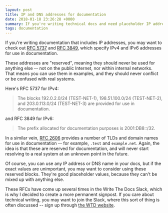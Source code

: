 ```yaml
---
layout: post
title: IP and DNS addresses for documentation
date: 2018-01-18 23:26:28 +0000
summary: If you're writing technical docs and need placeholder IP addresses or DNS hostnames, there are some special values just for you!
tags: documentation
---
```


If you're writing documentation that includes IP addresses, you may want to check out [RFC 5737][rfc5737] and [RFC 3849][rfc3849], which specify IPv4 and IPv6 addresses for use in documentation.

These addresses are "reserved", meaning they should never be used for anything else -- not on the public Internet, nor within internal networks.
That means you can use them in examples, and they should never conflict or be confused with real systems.

Here's RFC 5737 for IPv4:

> The blocks 192.0.2.0/24 (TEST-NET-1), 198.51.100.0/24 (TEST-NET-2),
> and 203.0.113.0/24 (TEST-NET-3) are provided for use in
> documentation.

and RFC 3849 for IPv6:

> The prefix allocated for documentation purposes is 2001:DB8::/32.

In a similar vein, [RFC 2606][rfc2606] provides a number of TLDs and domain names for use in documentation -- for example, `.test` and `example.net`.
Again, the idea is that these are reserved for documentation, and will never start resolving to a real system at an unknown point in the future.

Of course, you can use any IP address or DNS name in your docs, but if the exact values are unimportant, you may want to consider using these reserved blocks.
They're good placeholder values, because they can't be mixed up with anything else.

These RFCs have come up several times in the Write The Docs Slack, which is why I decided to create a more permanent signpost.
If you care about technical writing, you may want to join the Slack, where this sort of thing is often discussed -- sign up through [the WTD website][slack].

[rfc5737]: https://tools.ietf.org/html/rfc5737
[rfc3849]: https://tools.ietf.org/html/rfc3849
[rfc2606]: https://tools.ietf.org/html/rfc2606
[slack]: http://www.writethedocs.org/slack/
